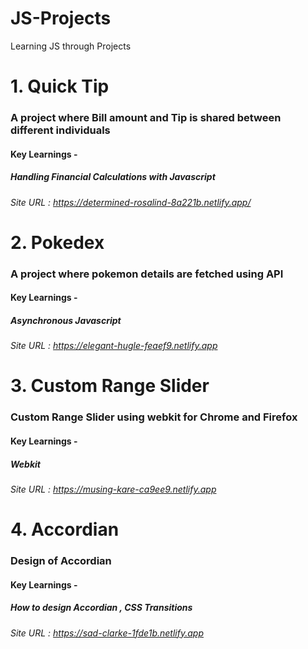 # JS-Projects
Learning JS through Projects

# 1. Quick Tip
### A project where Bill amount and Tip is shared between different individuals
#### Key Learnings -
##### Handling Financial Calculations with Javascript
###### Site URL : https://determined-rosalind-8a221b.netlify.app/

# 2. Pokedex
### A project where pokemon details are fetched using API
#### Key Learnings -
##### Asynchronous Javascript
###### Site URL : https://elegant-hugle-feaef9.netlify.app

# 3. Custom Range Slider
### Custom Range Slider using webkit for Chrome and Firefox
#### Key Learnings - 
##### Webkit
###### Site URL : https://musing-kare-ca9ee9.netlify.app

# 4. Accordian 
### Design of Accordian
#### Key Learnings - 
##### How to design Accordian , CSS Transitions
###### Site URL : https://sad-clarke-1fde1b.netlify.app
